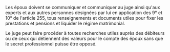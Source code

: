 Les époux doivent se communiquer et communiquer au juge ainsi qu'aux experts et aux autres personnes désignées par lui en application des 9° et 10° de l'article 255, tous renseignements et documents utiles pour fixer les prestations et pensions et liquider le régime matrimonial.

Le juge peut faire procéder à toutes recherches utiles auprès des débiteurs ou de ceux qui détiennent des valeurs pour le compte des époux sans que le secret professionnel puisse être opposé.
